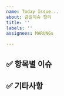 ```yaml
---
name: Today Issue...
about: 금일이슈 정리
title: ''
labels: ''
assignees: MARUNGs

---
```


## ✅ 항목별 이슈


## ✅ 기타사항
